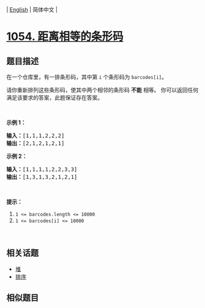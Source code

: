 
| [English](README_EN.md) | 简体中文 |
# [1054. 距离相等的条形码](https://leetcode-cn.com/problems/distant-barcodes/)
## 题目描述
<p>在一个仓库里，有一排条形码，其中第 <code>i</code> 个条形码为&nbsp;<code>barcodes[i]</code>。</p>

<p>请你重新排列这些条形码，使其中两个相邻的条形码 <strong>不能</strong> 相等。 你可以返回任何满足该要求的答案，此题保证存在答案。</p>

<p>&nbsp;</p>

<p><strong>示例 1：</strong></p>

<pre><strong>输入：</strong>[1,1,1,2,2,2]
<strong>输出：</strong>[2,1,2,1,2,1]
</pre>

<p><strong>示例 2：</strong></p>

<pre><strong>输入：</strong>[1,1,1,1,2,2,3,3]
<strong>输出：</strong>[1,3,1,3,2,1,2,1]</pre>

<p>&nbsp;</p>

<p><strong>提示：</strong></p>

<ol>
	<li><code>1 &lt;= barcodes.length &lt;= 10000</code></li>
	<li><code>1 &lt;= barcodes[i] &lt;= 10000</code></li>
</ol>

<p>&nbsp;</p>

## 相关话题
- [堆](https://leetcode-cn.com/tag/heap)
- [排序](https://leetcode-cn.com/tag/sort)
## 相似题目

